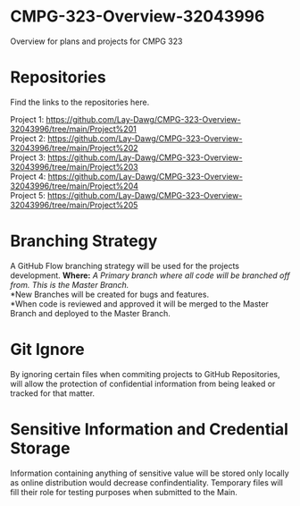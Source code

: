 # CMPG-323-Overview-32043996
Overview for plans and projects for CMPG 323

# Repositories
Find the links to the repositories here.

Project 1: https://github.com/Lay-Dawg/CMPG-323-Overview-32043996/tree/main/Project%201 <br>
Project 2: https://github.com/Lay-Dawg/CMPG-323-Overview-32043996/tree/main/Project%202 <br>
Project 3: https://github.com/Lay-Dawg/CMPG-323-Overview-32043996/tree/main/Project%203 <br>
Project 4: https://github.com/Lay-Dawg/CMPG-323-Overview-32043996/tree/main/Project%204 <br>
Project 5: https://github.com/Lay-Dawg/CMPG-323-Overview-32043996/tree/main/Project%205 <br>

# Branching Strategy
A GitHub Flow branching strategy will be used for the projects development.
**Where:**
*A Primary branch where all code will be branched off from. This is the Master Branch.* <br>
*New Branches will be created for bugs and features. <br>
*When code is reviewed and approved it will be merged to the Master Branch and deployed to the Master Branch. <br>

# Git Ignore
By ignoring certain files when commiting projects to GitHub Repositories, will allow the protection of confidential information from being leaked or tracked for that matter.

# Sensitive Information and Credential Storage
Information containing anything of sensitive value will be stored only locally as online distribution would decrease confindentiality. Temporary files will fill their role for testing purposes when submitted to the Main.
